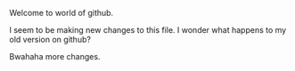 Welcome to world of github.

I seem to be making new changes to this file.  I wonder what happens to my old version on github?

Bwahaha more changes.
